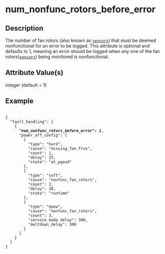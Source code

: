 # num_nonfunc_rotors_before_error

## Description
The number of fan rotors (also known as [`sensors`](sensors.md)) that must be deemed nonfunctional for an error to be logged. This attribute is optional and defaults to 1, meaning an error should be logged when any one of the fan rotors([`sensors`](sensors.md)) being monitored is nonfunctional.

## Attribute Value(s)
integer (default = 1)

## Example
<pre><code>
{
  "fault_handling": [
    {
      <b><i>"num_nonfunc_rotors_before_error": 1</i></b>,
      "power_off_config": [
        {
          "type": "hard",
          "cause": "missing_fan_frus",
          "count": 1,
          "delay": 25,
          "state": "at_pgood"
        },
        {
          "type": "soft",
          "cause": "nonfunc_fan_rotors",
          "count": 2,
          "delay": 30,
          "state": "runtime"
        },
        {
          "type": "epow",
          "cause": "nonfunc_fan_rotors",
          "count": 3,
          "service_mode_delay": 300,
          "meltdown_delay": 300
        }
      ]
    }
  ]
}
</code></pre>

